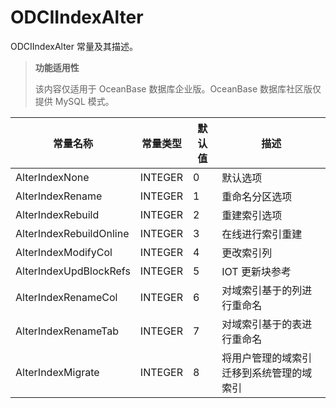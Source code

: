 ODCIIndexAlter 
===================================

ODCIIndexAlter 常量及其描述。


>**功能适用性**
>
>该内容仅适用于 OceanBase 数据库企业版。OceanBase 数据库社区版仅提供 MySQL 模式。


|          常量名称           |  常量类型   | 默认值 |          描述          |
|-------------------------|---------|-----|----------------------|
| AlterIndexNone          | INTEGER | 0   | 默认选项                 |
| AlterIndexRename        | INTEGER | 1   | 重命名分区选项              |
| AlterIndexRebuild       | INTEGER | 2   | 重建索引选项               |
| AlterIndexRebuildOnline | INTEGER | 3   | 在线进行索引重建             |
| AlterIndexModifyCol     | INTEGER | 4   | 更改索引列                |
| AlterIndexUpdBlockRefs  | INTEGER | 5   | IOT 更新块参考            |
| AlterIndexRenameCol     | INTEGER | 6   | 对域索引基于的列进行重命名        |
| AlterIndexRenameTab     | INTEGER | 7   | 对域索引基于的表进行重命名        |
| AlterIndexMigrate       | INTEGER | 8   | 将用户管理的域索引迁移到系统管理的域索引 |




